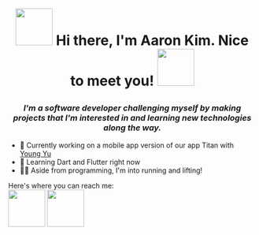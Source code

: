 <h1>
  <p align=center>
    <img src = "https://user-images.githubusercontent.com/74038190/216120974-24a76b31-7f39-41f1-a38f-b3c1377cc612.png" height=75> Hi there, I'm Aaron Kim. Nice to meet you! <img src="https://user-images.githubusercontent.com/74038190/216120981-b9507c36-0e04-4469-8e27-c99271b45ba5.png" width=75>
  </p>
</h1>

<h3>
  <p align=center>
    <i>
      I'm a software developer challenging myself by making projects that I'm interested in and learning new technologies along the way. 
    </i>
  </p>
</h3>

- 🔭 Currently working on a mobile app version of our app Titan with [Young Yu](https://github.com/youngbryanyu)
- 🌱 Learning Dart and Flutter right now
- 🏃‍♂️ Aside from programming, I'm into running and lifting!

Here's where you can reach me: <br>
[<img src="https://github.com/kim3470/kim3470/assets/70349283/0f90eea6-d4b3-4982-9983-98b00fe48c75" width=75>](aaronkim0928@gmail.com) 
[<img src="https://user-images.githubusercontent.com/74038190/235294012-0a55e343-37ad-4b0f-924f-c8431d9d2483.gif" width=75>](https://linkedin.com/in/akim0928)
